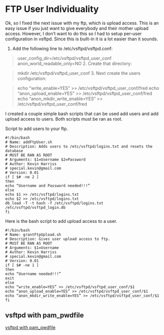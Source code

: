 # FTP User Individuality #

Ok, so I fixed the next issue with my ftp, which is upload access. This is an easy issue if you just want to give everybody and their mother upload access. However, I don’t want to do this so I had to setup per-user configuration in vsftpd. Since this is built-in it is a lot easier than it sounds.

  1. Add the following line to /etc/vsftpd/vsftpd.conf:

> user\_config\_dir=/etc/vsftpd/vsftpd\_user\_conf
> anon\_world\_readable\_only=NO
> 2. Create that directory:

> mkdir /etc/vsftpd/vsftpd\_user\_conf
> 3. Next create the users configuration:

> echo "write\_enable=YES" >> /etc/vsftpd/vsftpd\_user\_conf/fred
> echo “anon\_upload\_enable=YES” >> /etc/vsftpd/vsftpd\_user\_conf/fred
> echo “anon\_mkdir\_write\_enable=YES” >> /etc/vsftpd/vsftpd\_user\_conf/fred

I created a couple simple bash scripts that can be used add users and add upload access to users. Both scripts must be ran as root.

Script to add users to your ftp.
```
#!/bin/bash
# Name: addFtpUser.sh
# Description: Adds users to /etc/vsftpd/logins.txt and resets the database
# MUST BE RAN AS ROOT
# Arguments: $1=Username $2=Password
# Author: Kevin Harriss
# special.kevin@gmail.com
# Version: 0.01
if [ $# -ne 2 ]
then
echo “Username and Password needed!!!”
else
echo $1 >> /etc/vsftpd/logins.txt
echo $2 >> /etc/vsftpd/logins.txt
db_load -T -t hash -f /etc/vsftpd/logins.txt /etc/vsftpd/vsftpd_login.db
fi
```
Here is the bash script to add upload access to a user.
```
#!/bin/bash
# Name: grantFtpUpload.sh
# Description: Gives user upload access to ftp.
# MUST BE RAN AS ROOT
# Arguments: $1=Username
# Author: Kevin Harriss
# special.kevin@gmail.com
# Version: 0.01
if [ $# -ne 1 ]
then
echo “Username needed!!!”
exit
else
echo “write_enable=YES” >> /etc/vsftpd/vsftpd_user_conf/$1
echo “anon_upload_enable=YES” >> /etc/vsftpd/vsftpd_user_conf/$1
echo “anon_mkdir_write_enable=YES” >> /etc/vsftpd/vsftpd_user_conf/$1
fi
```

## vsftpd with pam\_pwdfile ##
[vsftpd with pam\_pwdfile ](http://www.productionmonkeys.net/guides/ftp-server/vsftpd)